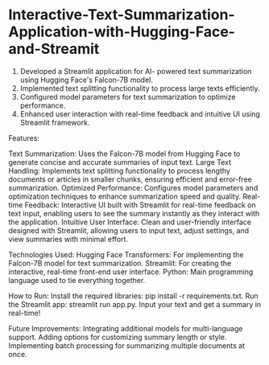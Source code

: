 # Interactive-Text-Summarization-Application-with-Hugging-Face-and-Streamit

1) Developed a Streamlit application for AI- powered text summarization using Hugging Face's Falcon-7B model.
2) Implemented text splitting functionality to process large texts efficiently.
3) Configured model parameters for text summarization to optimize performance.
4) Enhanced user interaction with real-time feedback and intuitive UI using Streamlit framework.

Features:

Text Summarization: Uses the Falcon-7B model from Hugging Face to generate concise and accurate summaries of input text.
Large Text Handling: Implements text splitting functionality to process lengthy documents or articles in smaller chunks, ensuring efficient and error-free summarization.
Optimized Performance: Configures model parameters and optimization techniques to enhance summarization speed and quality.
Real-time Feedback: Interactive UI built with Streamlit for real-time feedback on text input, enabling users to see the summary instantly as they interact with the application.
Intuitive User Interface: Clean and user-friendly interface designed with Streamlit, allowing users to input text, adjust settings, and view summaries with minimal effort.

Technologies Used:
Hugging Face Transformers: For implementing the Falcon-7B model for text summarization.
Streamlit: For creating the interactive, real-time front-end user interface.
Python: Main programming language used to tie everything together.

How to Run:
Install the required libraries: pip install -r requirements.txt.
Run the Streamlit app: streamlit run app.py.
Input your text and get a summary in real-time!

Future Improvements:
Integrating additional models for multi-language support.
Adding options for customizing summary length or style.
Implementing batch processing for summarizing multiple documents at once.
